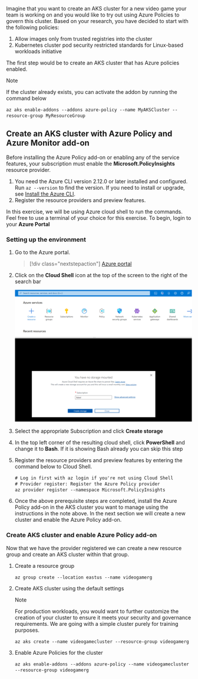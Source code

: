 Imagine that you want to create an AKS cluster for a new video game your team is working on and you would like to try out using Azure Policies to govern this cluster. Based on your research, you have decided to start with the following policies:

1. Allow images only from trusted registries into the cluster
1. Kubernetes cluster pod security restricted standards for Linux-based workloads initiative

The first step would be to create an AKS cluster that has Azure policies enabled. 

> [!NOTE]
> If the cluster already exists, you can activate the addon by running the command below
>
> ```azurecli-interactive
> az aks enable-addons --addons azure-policy --name MyAKSCluster --resource-group MyResourceGroup
> ```

## Create an AKS cluster with Azure Policy and Azure Monitor add-on

Before installing the Azure Policy add-on or enabling any of the service features, your subscription must enable the **Microsoft.PolicyInsights** resource provider.

1. You need the Azure CLI version 2.12.0 or later installed and configured. Run `az --version` to find the version. If you need to install or upgrade, see [Install the Azure CLI](https://docs.microsoft.com/en-us/cli/azure/install-azure-cli).
1. Register the resource providers and preview features.

In this exercise, we will be using Azure cloud shell to run the commands. Feel free to use a terminal of your choice for this exercise. To begin, login to your **Azure Portal**

### Setting up the environment

1. Go to the Azure portal.

    > [!div class="nextstepaction"]
    > [Azure portal](https://portal.azure.com?azure-portal=true)

1. Click on the **Cloud Shell** icon at the top of the screen to the right of the search bar

   ![screenshot of Azure Portal on the cloud shell creation screen](../media/3-create-cloud-shell-instance.png)

1. Select the appropriate Subscription and click **Create storage**

1. In the top left corner of the resulting cloud shell, click **PowerShell** and change it to **Bash**. If it is showing Bash already you can skip this step

1. Register the resource providers and preview features by entering the command below to Cloud Shell.

     ```azurecli-interactive
    # Log in first with az login if you're not using Cloud Shell
    # Provider register: Register the Azure Policy provider
    az provider register --namespace Microsoft.PolicyInsights
    ```

1. Once the above prerequisite steps are completed, install the Azure Policy add-on in the AKS cluster you want to manage using the instructions in the note above. In the next section we will create a new cluster and enable the Azure Policy add-on.

### Create AKS cluster and enable Azure Policy add-on

Now that we have the provider registered we can create a new resource group and create an AKS cluster within that group.

1. Create a resource group

   ```azurecli-interactive
   az group create --location eastus --name videogamerg
   ```

1. Create AKS cluster using the default settings
    > [!NOTE]
    > For production workloads, you would want to further customize the creation of your cluster to ensure it meets your security and governance requirements. We are going with a simple cluster purely for training purposes.
    
    ```azurecli-interactive
    az aks create --name videogamecluster --resource-group videogamerg 
    ```
    
1. Enable Azure Policies for the cluster

    ```azurecli-interactive
    az aks enable-addons --addons azure-policy --name videogamecluster --resource-group videogamerg
    ```


